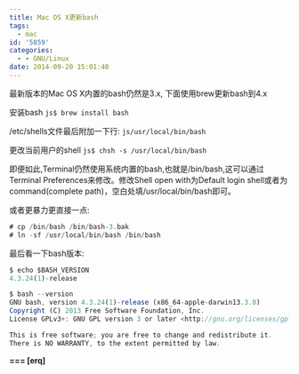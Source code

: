 ```yaml
---
title: Mac OS X更新bash
tags:
  - mac
id: '5859'
categories:
  - - GNU/Linux
date: 2014-09-20 15:01:40
---
```



<!-- more -->
最新版本的Mac OS X内置的bash仍然是3.x, 下面使用brew更新bash到4.x

安装bash
```js$ brew install bash```

/etc/shells文件最后附加一下行:
```js/usr/local/bin/bash```

更改当前用户的shell
```js$ chsh -s /usr/local/bin/bash```

即便如此,Terminal仍然使用系统内置的bash,也就是/bin/bash,这可以通过Terminal Preferences来修改。修改Shell open with为Default login shell或者为 command(complete path)，空白处填/usr/local/bin/bash即可。

或者更暴力更直接一点:

```js
# cp /bin/bash /bin/bash-3.bak
# ln -sf /usr/local/bin/bash /bin/bash 
```

最后看一下bash版本:

```js
$ echo $BASH_VERSION
4.3.24(1)-release

$ bash --version
GNU bash, version 4.3.24(1)-release (x86_64-apple-darwin13.3.0)
Copyright (C) 2013 Free Software Foundation, Inc.
License GPLv3+: GNU GPL version 3 or later <http://gnu.org/licenses/gpl.html>

This is free software; you are free to change and redistribute it.
There is NO WARRANTY, to the extent permitted by law.
```

**\===
\[erq\]**
